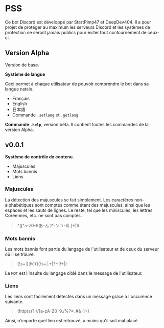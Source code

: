 # PSS
Ce bot Discord est développé par StartPimp47 et DeepDev404. Il a pour projet de protéger au maximum les serveurs Discord et les systèmes de protection ne seront jamais publics pour éviter tout contournement de ceux-ci.

## Version Alpha
Version de base.

**Système de langue**

Ceci permet à chaque utilisateur de pouvoir comprendre le bot dans sa langue natale.
  * Français
  * English
  * 日本語
  * Commande `.setlang` et `.getlang`

**Commande `.help`**, version bêta. Il contient toutes les commandes de la version Alpha.

## v0.0.1

**Système de contrôle de contenu**.
 * Majuscules
 * Mots bannis
 * Liens

### Majuscules
La détection des majuscules se fait simplement. Les caractères non-alphabétiques sont comptés comme étant des majuscules, ainsi que les espaces et les sauts de lignes. Le reste, tel que les miniscules, les lettres Coréennes, etc. ne sont pas comptés.
> ^([^a-z0-9あ-んア-ンㄱ-희.]+)$

### Mots bannis
Les mots bannis font partie du langage de l'utilisateur et de ceux du serveur où il se trouve.
> (\s+|)(`MOT`)(\s+|\.+|\?+|!+|)

Le `MOT` est l'insulte du langage ciblé dans le message de l'utilisateur.

### Liens
Les liens sont facilement détectés dans un message grâce à l'occurence suivante.
> (http(s)?://[a-zA-Z0-9./%?=_#&-]+)

Ainsi, n'importe quel lien est retrouvé, à moins qu'il soit mal placé.
